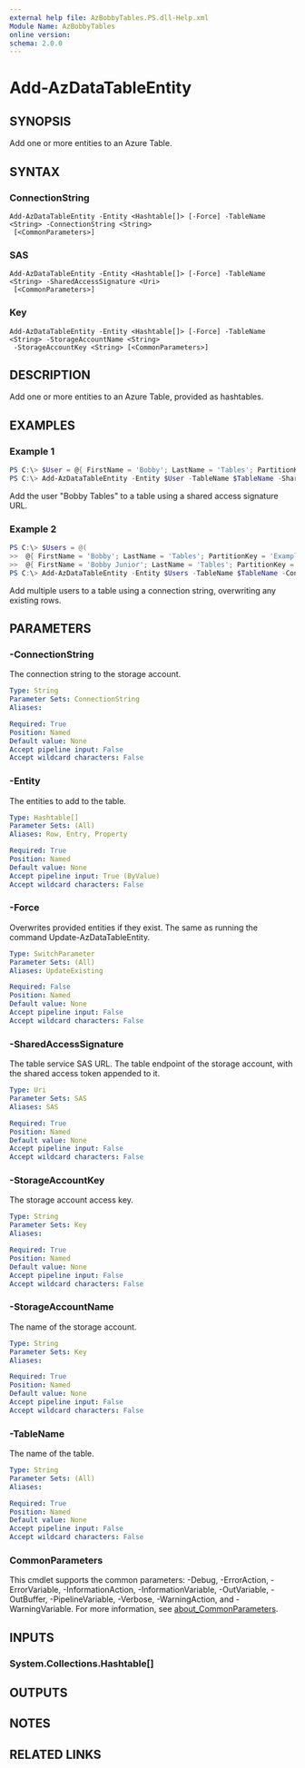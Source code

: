```yaml
---
external help file: AzBobbyTables.PS.dll-Help.xml
Module Name: AzBobbyTables
online version:
schema: 2.0.0
---
```


# Add-AzDataTableEntity

## SYNOPSIS
Add one or more entities to an Azure Table.

## SYNTAX

### ConnectionString
```
Add-AzDataTableEntity -Entity <Hashtable[]> [-Force] -TableName <String> -ConnectionString <String>
 [<CommonParameters>]
```

### SAS
```
Add-AzDataTableEntity -Entity <Hashtable[]> [-Force] -TableName <String> -SharedAccessSignature <Uri>
 [<CommonParameters>]
```

### Key
```
Add-AzDataTableEntity -Entity <Hashtable[]> [-Force] -TableName <String> -StorageAccountName <String>
 -StorageAccountKey <String> [<CommonParameters>]
```

## DESCRIPTION
Add one or more entities to an Azure Table, provided as hashtables.

## EXAMPLES

### Example 1
```powershell
PS C:\> $User = @{ FirstName = 'Bobby'; LastName = 'Tables'; PartitionKey = 'Example'; RowKey = '1' }
PS C:\> Add-AzDataTableEntity -Entity $User -TableName $TableName -SharedAccessSignature $SAS
```

Add the user "Bobby Tables" to a table using a shared access signature URL.

### Example 2
```powershell
PS C:\> $Users = @(
>>  @{ FirstName = 'Bobby'; LastName = 'Tables'; PartitionKey = 'Example'; RowKey = '1' },
>>  @{ FirstName = 'Bobby Junior'; LastName = 'Tables'; PartitionKey = 'Example'; RowKey = '2' } )
PS C:\> Add-AzDataTableEntity -Entity $Users -TableName $TableName -ConnectionString $ConnectionString -Force
```

Add multiple users to a table using a connection string, overwriting any existing rows.

## PARAMETERS

### -ConnectionString
The connection string to the storage account.

```yaml
Type: String
Parameter Sets: ConnectionString
Aliases:

Required: True
Position: Named
Default value: None
Accept pipeline input: False
Accept wildcard characters: False
```

### -Entity
The entities to add to the table.

```yaml
Type: Hashtable[]
Parameter Sets: (All)
Aliases: Row, Entry, Property

Required: True
Position: Named
Default value: None
Accept pipeline input: True (ByValue)
Accept wildcard characters: False
```

### -Force
Overwrites provided entities if they exist.
The same as running the command Update-AzDataTableEntity.

```yaml
Type: SwitchParameter
Parameter Sets: (All)
Aliases: UpdateExisting

Required: False
Position: Named
Default value: None
Accept pipeline input: False
Accept wildcard characters: False
```

### -SharedAccessSignature
The table service SAS URL.
The table endpoint of the storage account, with the shared access token appended to it.

```yaml
Type: Uri
Parameter Sets: SAS
Aliases: SAS

Required: True
Position: Named
Default value: None
Accept pipeline input: False
Accept wildcard characters: False
```

### -StorageAccountKey
The storage account access key.

```yaml
Type: String
Parameter Sets: Key
Aliases:

Required: True
Position: Named
Default value: None
Accept pipeline input: False
Accept wildcard characters: False
```

### -StorageAccountName
The name of the storage account.

```yaml
Type: String
Parameter Sets: Key
Aliases:

Required: True
Position: Named
Default value: None
Accept pipeline input: False
Accept wildcard characters: False
```

### -TableName
The name of the table.

```yaml
Type: String
Parameter Sets: (All)
Aliases:

Required: True
Position: Named
Default value: None
Accept pipeline input: False
Accept wildcard characters: False
```

### CommonParameters
This cmdlet supports the common parameters: -Debug, -ErrorAction, -ErrorVariable, -InformationAction, -InformationVariable, -OutVariable, -OutBuffer, -PipelineVariable, -Verbose, -WarningAction, and -WarningVariable. For more information, see [about_CommonParameters](http://go.microsoft.com/fwlink/?LinkID=113216).

## INPUTS

### System.Collections.Hashtable[]

## OUTPUTS

## NOTES

## RELATED LINKS
